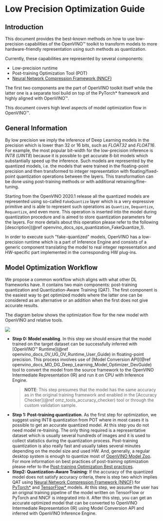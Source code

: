 # Low Precision Optimization Guide

## Introduction
This document provides the best-known methods on how to use low-precision capabilities of the OpenVINO™ toolkit to transform models
to more hardware-friendly representation using such methods as quantization.

Currently, these capabilities are represented by several components:
- Low-precision runtime
- Post-training Optimization Tool (POT)
- [Neural Network Compression Framework (NNCF)](https://github.com/openvinotoolkit/nncf)

The first two components are the part of OpenVINO toolkit itself while the latter one is a separate tool build on top of the PyTorch* framework 
and highly aligned with OpenVINO™.

This document covers high level aspects of model optimization flow in OpenVINO™.

## General Information

By low precision we imply the inference of Deep Learning models in the precision which is lower than 32 or 16 bits, such as *FLOAT32* and *FLOAT16*. For example, the most popular
bit-width for the low-precision inference is *INT8* (*UINT8*) because it is possible to get accurate 8-bit models which substantially speed up the inference. 
Such models are represented by the quantized models, i.e. the models that were trained in the floating-point precision and then transformed to integer 
representation with floating/fixed-point quantization operations between the layers. This transformation can be done using post-training methods or 
with additional retraining/fine-tuning. 

Starting from the OpenVINO 2020.1 release all the quantized models are represented using so-called `FakeQuantize` layer which is
a very expressive primitive and is able to represent such operations as `Quantize`, `Dequantize`, `Requantize`, and even more. This operation is
inserted into the model during quantization procedure and is aimed to store quantization parameters for the layers. For more details about this operation
please refer to the following [description](@ref openvino_docs_ops_quantization_FakeQuantize_1).

In order to execute such "fake-quantized" models, OpenVINO has a low-precision runtime which is a part of Inference Engine and consists of a 
generic component translating the model to real integer representation and HW-specific part implemented in the corresponding HW plug-ins. 

## Model Optimization Workflow
We propose a common workflow which aligns with what other DL frameworks have. It contains two main components: post-training quantization and Quantization-Aware Training (QAT). 
The first component is the easiest way to get optimized models where the latter one can be considered as an alternative or an addition when the first does not give
accurate results.

The diagram below shows the optimization flow for the new model with OpenVINO and relative tools.

![](images/low_precision_flow.png)

- **Step 0: Model enabling**. In this step we should ensure that the model trained on the target dataset can be successfully inferred with [OpenVINO™ Runtime](@ref openvino_docs_OV_UG_OV_Runtime_User_Guide) in floating-point precision.
This process involves use of [Model Conversion API](@ref openvino_docs_MO_DG_Deep_Learning_Model_Optimizer_DevGuide) tool to convert the model from the source framework 
to the OpenVINO Intermediate Representation (IR) and run it on CPU with Inference Engine. 
  > **NOTE**: This step presumes that the model has the same accuracy as in the original training framework and enabled in the [Accuracy Checker](@ref omz_tools_accuracy_checker) tool or through the custom validation sample.
- **Step 1: Post-training quantization**. As the first step for optimization, we suggest using INT8 quantization from POT where in most cases it is possible to get an accurate quantized model. At this step you do not need model re-training. The only thing required is a representative dataset which is usually several hundreds of images and it is used to collect statistics during the quantization process.
Post-training quantization is also really fast and usually takes several minutes depending on the model size and used HW. And, generally, a regular desktop system is enough to quantize most of [OpenVINO Model Zoo](https://github.com/opencv/open_model_zoo).
For more information on best practices of post-training optimization please refer to the [Post-training Optimization Best practices](BestPractices.md).
- **Step2: Quantization-Aware Training**: If the accuracy of the quantized model does not satisfy accuracy criteria, there is step two which implies QAT using [Neural Network Compression Framework (NNCF)](https://github.com/openvinotoolkit/nncf) for [PyTorch*](https://pytorch.org/) and [TensorFlow*](https://www.tensorflow.org/) models.
At this step, we assume the user has an original training pipeline of the model written on TensorFlow or PyTorch and NNCF is integrated into it.
After this step, you can get an accurate optimized model that can be converted to OpenVINO Intermediate Representation (IR) using Model Conversion API and inferred with OpenVINO Inference Engine.
